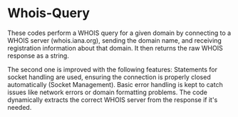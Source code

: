 # Whois-Query
These codes perform a WHOIS query for a given domain by connecting to a WHOIS server (whois.iana.org), 
sending the domain name, and receiving registration information about that domain. 
It then returns the raw WHOIS response as a string.

The second one is improved with the following features:
Statements for socket handling are used, ensuring the connection is properly closed automatically (Socket Management).
Basic error handling is kept to catch issues like network errors or domain formatting problems.
The code dynamically extracts the correct WHOIS server from the response if it's needed.
